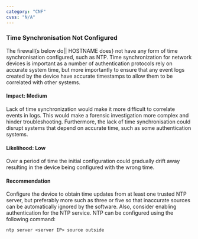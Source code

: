 ```yaml
---
category: "CNF"
cvss: "N/A"
---
```

### Time Synchronisation Not Configured
The firewall{s below do|| HOSTNAME does} not have any form of time synchronisation configured, such as NTP. Time synchronization for network devices is important as a number of authentication protocols rely on accurate system time, but more importantly to ensure that any event logs created by the device have accurate timestamps to allow them to be correlated with other systems.
#### Impact: Medium
Lack of time synchronization would make it more difficult to correlate events in logs. This would make a forensic investigation more complex and hinder troubleshooting. Furthermore, the lack of time synchronisation could disrupt systems that depend on accurate time, such as some authentication systems.
#### Likelihood: Low
Over a period of time the initial configuration could gradually drift away resulting in the device being configured with the wrong time.
#### Recommendation
Configure the device to obtain time updates from at least one trusted NTP server, but preferably more such as three or five so that inaccurate sources can be automatically ignored by the software. Also, consider enabling authentication for the NTP service. NTP can be configured using the following command:

```
ntp server <server IP> source outside
```
